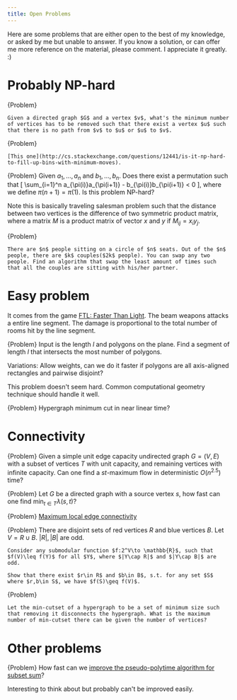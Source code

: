 ```yaml
---
title: Open Problems
---
```


Here are some problems that are either open to the best of my knowledge, or asked by me but unable to answer. If you know a solution, or can offer me more reference on the material, please comment. I appreciate it greatly. :)

# Probably NP-hard

{Problem}

    Given a directed graph $G$ and a vertex $v$, what's the minimum number of vertices has to be removed such that there exist a vertex $u$ such that there is no path from $v$ to $u$ or $u$ to $v$.

{Problem}

    [This one](http://cs.stackexchange.com/questions/12441/is-it-np-hard-to-fill-up-bins-with-minimum-moves).

{Problem}
    Given $a_1,\ldots,a_n$ and $b_1,\ldots,b_n$. Does there exist a permutation such that
    \[ 
    \sum_{i=1}^n a_{\pi(i)}a_{\pi(i+1)} - b_{\pi(i)}b_{\pi(i+1)} < 0
    \], where we define $\pi(n+1)=\pi(1)$.
    Is this problem NP-hard?

Note this is basically traveling salesman problem such that the distance between two vertices is the difference of two symmetric product matrix, where a matrix $M$ is a product matrix of vector $x$ and $y$ if $M_{ij}=x_iy_j$.

{Problem}

    There are $n$ people sitting on a circle of $n$ seats. Out of the $n$ people, there are $k$ couples($2k$ people). You can swap any two people. Find an algorithm that swap the least amount of times such that all the couples are sitting with his/her partner.

# Easy problem

It comes from the game [FTL: Faster Than Light](http://www.ftlgame.com/). The beam weapons attacks a entire line segment. The damage is proportional to the total number of rooms hit by the line segment. 

{Problem}
    Input is the length $l$ and polygons on the plane. Find a segment of length $l$ that intersects the most number of polygons.

Variations: Allow weights, can we do it faster if polygons are all axis-aligned rectangles and pairwise disjoint?

This problem doesn't seem hard. Common computational geometry technique should handle it well. 

{Problem}
    Hypergraph minimum cut in near linear time?

# Connectivity

{Problem}
    Given a simple unit edge capacity undirected graph $G=(V,E)$ with a subset of vertices $T$ with unit capacity, and remaining vertices with infinite capacity. Can one find a $st$-maximum flow in deterministic $O(n^{2.5})$ time?

{Problem}
    Let $G$ be a directed graph with a source vertex $s$, how fast can one find $\min_{t\in T} \lambda(s,t)$? 

{Problem}
    [Maximum local edge connectivity](http://cstheory.stackexchange.com/questions/25531/maximum-local-edge-connectivity)

{Problem}
    There are disjoint sets of red vertices $R$ and blue vertices $B$. Let $V=R\cup B$. $|R|,|B|$ are odd.

    Consider any submodular function $f:2^V\to \mathbb{R}$, such that $f(V)\leq f(Y)$ for all $Y$, where $|Y\cap R|$ and $|Y\cap B|$ are odd.

    Show that there exist $r\in R$ and $b\in B$, s.t. for any set $S$ where $r,b\in S$, we have $f(S)\geq f(V)$.

{Problem}
    
    Let the min-cutset of a hypergraph to be a set of minimum size such that removing it disconnects the hypergraph. What is the maximum number of min-cutset there can be given the number of vertices?
    
# Other problems

{Problem}
    How fast can we [improve the pseudo-polytime algorithm for subset sum](http://cstheory.stackexchange.com/questions/21533/faster-pseudo-polynomial-time-algorithm-for-subset-sum)? 

Interesting to think about but probably can't be improved easily.

